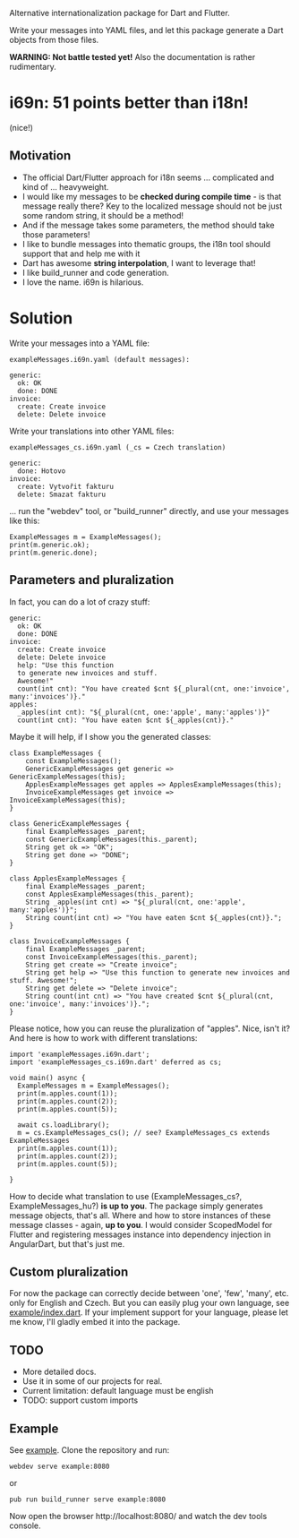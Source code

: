 Alternative internationalization package for Dart and Flutter.

Write your messages into YAML files, and let this package generate
a Dart objects from those files.

**WARNING: Not battle tested yet!** Also the documentation is rather rudimentary.

# i69n: 51 points better than i18n!

(nice!)

## Motivation

* The official Dart/Flutter approach for i18n seems ... complicated and kind of ... heavyweight.
* I would like my messages to be **checked during compile time** - is that message really there? Key to the localized message should
 not be just some random string, it should be a method!
* And if the message takes some parameters, the method should take those parameters! 
* I like to bundle messages into thematic groups, the i18n tool should support that and help me with it
* Dart has awesome **string interpolation**, I want to leverage that!
* I like build_runner and code generation.
* I love the name. i69n is hilarious.

# Solution

Write your messages into a YAML file:

    exampleMessages.i69n.yaml (default messages):
    
    generic:
      ok: OK
      done: DONE
    invoice:
      create: Create invoice
      delete: Delete invoice
  
  
Write your translations into other YAML files:

    exampleMessages_cs.i69n.yaml (_cs = Czech translation)
    
    generic:
      done: Hotovo
    invoice:
      create: Vytvořit fakturu
      delete: Smazat fakturu
  
... run the "webdev" tool, or "build_runner" directly, and use your messages like this:

    ExampleMessages m = ExampleMessages();
    print(m.generic.ok);
    print(m.generic.done);
    
## Parameters and pluralization

In fact, you can do a lot of crazy stuff:

    generic:
      ok: OK
      done: DONE
    invoice:
      create: Create invoice
      delete: Delete invoice
      help: "Use this function
      to generate new invoices and stuff.
      Awesome!"
      count(int cnt): "You have created $cnt ${_plural(cnt, one:'invoice', many:'invoices')}."
    apples:
      _apples(int cnt): "${_plural(cnt, one:'apple', many:'apples')}"
      count(int cnt): "You have eaten $cnt ${_apples(cnt)}."
      
Maybe it will help, if I show you the generated classes: 

    class ExampleMessages {
        const ExampleMessages();
        GenericExampleMessages get generic => GenericExampleMessages(this);
        ApplesExampleMessages get apples => ApplesExampleMessages(this);
        InvoiceExampleMessages get invoice => InvoiceExampleMessages(this);
    }
    
    class GenericExampleMessages {
        final ExampleMessages _parent;
        const GenericExampleMessages(this._parent);
        String get ok => "OK";
        String get done => "DONE";
    }
    
    class ApplesExampleMessages {
        final ExampleMessages _parent;
        const ApplesExampleMessages(this._parent);
        String _apples(int cnt) => "${_plural(cnt, one:'apple', many:'apples')}";
        String count(int cnt) => "You have eaten $cnt ${_apples(cnt)}.";
    }
    
    class InvoiceExampleMessages {
        final ExampleMessages _parent;
        const InvoiceExampleMessages(this._parent);
        String get create => "Create invoice";
        String get help => "Use this function to generate new invoices and stuff. Awesome!";
        String get delete => "Delete invoice";
        String count(int cnt) => "You have created $cnt ${_plural(cnt, one:'invoice', many:'invoices')}.";
    } 
    
Please notice, how you can reuse the pluralization of "apples". Nice, isn't it?
And here is how to work with different translations:

    import 'exampleMessages.i69n.dart';
    import 'exampleMessages_cs.i69n.dart' deferred as cs;
    
    void main() async {
      ExampleMessages m = ExampleMessages();
      print(m.apples.count(1));
      print(m.apples.count(2));
      print(m.apples.count(5));
    
      await cs.loadLibrary();
      m = cs.ExampleMessages_cs(); // see? ExampleMessages_cs extends ExampleMessages
      print(m.apples.count(1));
      print(m.apples.count(2));
      print(m.apples.count(5));
    
    }
    
                      
How to decide what translation to use (ExampleMessages_cs?, ExampleMessages_hu?) **is up to you**.
The package simply generates message objects, that's all.
Where and how to store instances of these message classes - 
again, **up to you**. I would consider ScopedModel for Flutter and registering
messages instance into dependency injection in AngularDart, but that's just me.

## Custom pluralization

For now the package can correctly decide between 'one', 'few', 'many', etc. only for English and Czech.
But you can easily plug your own language, see [example/index.dart](example/index.dart).
If your implement support for your language, please let me know, I'll gladly embed it into the package. 

## TODO

* More detailed docs.
* Use it in some of our projects for real.
* Current limitation: default language must be english
* TODO: support custom imports 

## Example

See [example](example). Clone the repository and run:

    webdev serve example:8080

or

    pub run build_runner serve example:8080

Now open the browser http://localhost:8080/ and watch the dev tools console.